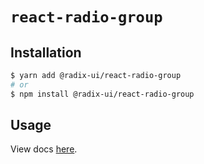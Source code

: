 # `react-radio-group`

## Installation

```sh
$ yarn add @radix-ui/react-radio-group
# or
$ npm install @radix-ui/react-radio-group
```

## Usage

View docs [here](https://radix-ui.com/primitives/docs/components/radio-group).
